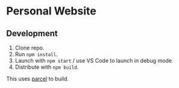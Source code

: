 # Personal Website
## Development
1. Clone repo.
2. Run `npm install`.
3. Launch with `npm start` / use VS Code to launch in debug mode.
4. Distribute with `npm build`.

This uses [parcel](https://parceljs.org/) to build.